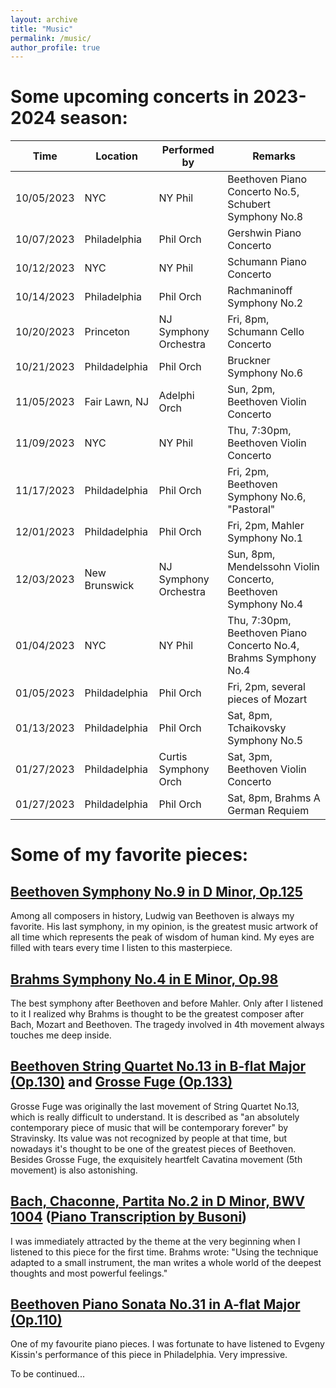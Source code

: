 ```yaml
---
layout: archive
title: "Music"
permalink: /music/
author_profile: true
---
```


# Some upcoming concerts in 2023-2024 season:

| Time | Location | Performed by | Remarks |
| ---- | ---- | ---- | ---- |
| 10/05/2023 | NYC | NY Phil | Beethoven Piano Concerto No.5, Schubert Symphony No.8 |
| 10/07/2023 | Philadelphia | Phil Orch | Gershwin Piano Concerto |
| 10/12/2023 | NYC | NY Phil | Schumann Piano Concerto |
| 10/14/2023 | Philadelphia | Phil Orch | Rachmaninoff Symphony No.2 |
| 10/20/2023 | Princeton | NJ Symphony Orchestra | Fri, 8pm, Schumann Cello Concerto |
| 10/21/2023 | Phildadelphia | Phil Orch | Bruckner Symphony No.6 |
| 11/05/2023 | Fair Lawn, NJ | Adelphi Orch | Sun, 2pm, Beethoven Violin Concerto |
| 11/09/2023 | NYC | NY Phil | Thu, 7:30pm, Beethoven Violin Concerto |
| 11/17/2023 | Phildadelphia | Phil Orch | Fri, 2pm, Beethoven Symphony No.6, "Pastoral" |
| 12/01/2023 | Phildadelphia | Phil Orch | Fri, 2pm, Mahler Symphony No.1 |
| 12/03/2023 | New Brunswick | NJ Symphony Orchestra | Sun, 8pm, Mendelssohn Violin Concerto, Beethoven Symphony No.4 |
| 01/04/2023 | NYC | NY Phil | Thu, 7:30pm, Beethoven Piano Concerto No.4, Brahms Symphony No.4 |
| 01/05/2023 | Phildadelphia | Phil Orch | Fri, 2pm, several pieces of Mozart |
| 01/13/2023 | Phildadelphia | Phil Orch | Sat, 8pm, Tchaikovsky Symphony No.5 |
| 01/27/2023 | Phildadelphia | Curtis Symphony Orch | Sat, 3pm, Beethoven Violin Concerto |
| 01/27/2023 | Phildadelphia | Phil Orch | Sat, 8pm, Brahms A German Requiem |




# Some of my favorite pieces:

## [Beethoven Symphony No.9 in D Minor, Op.125](https://www.youtube.com/watch?v=O3MVY6UiMag)

Among all composers in history, Ludwig van Beethoven is always my favorite. His last symphony, in my opinion, is the greatest music artwork of all time which represents the peak of wisdom of human kind. My eyes are filled with tears every time I listen to this masterpiece.

## [Brahms Symphony No.4 in E Minor, Op.98](https://www.youtube.com/watch?v=0KBAy7M2w74)

The best symphony after Beethoven and before Mahler. Only after I listened to it I realized why Brahms is thought to be the greatest composer after Bach, Mozart and Beethoven. The tragedy involved in 4th movement always touches me deep inside.

## [Beethoven String Quartet No.13 in B-flat Major (Op.130)](https://www.youtube.com/watch?v=XIn3ictF9SA) and [Grosse Fuge (Op.133)](https://www.youtube.com/watch?v=13ygvpIg-S0)

Grosse Fuge was originally the last movement of String Quartet No.13, which is really difficult to understand. It is described as "an absolutely contemporary piece of music that will be contemporary forever" by Stravinsky. Its value was not recognized by people at that time, but nowadays it's thought to be one of the greatest pieces of Beethoven. Besides Grosse Fuge, the exquisitely heartfelt Cavatina movement (5th movement) is also astonishing. 

## [Bach, Chaconne, Partita No.2 in D Minor, BWV 1004](https://www.youtube.com/watch?v=vhOaS_Cy8_8) ([Piano Transcription by Busoni](https://www.youtube.com/watch?v=KHYW76fuNKU))

I was immediately attracted by the theme at the very beginning when I listened to this piece for the first time. Brahms wrote: "Using the technique adapted to a small instrument, the man writes a whole world of the deepest thoughts and most powerful feelings." 

## [Beethoven Piano Sonata No.31 in A-flat Major (Op.110)](https://www.youtube.com/watch?v=DbnM-1MQSGw&list=RDDbnM-1MQSGw&start_radio=1)

One of my favourite piano pieces. I was fortunate to have listened to Evgeny Kissin's performance of this piece in Philadelphia. Very impressive.

To be continued...

